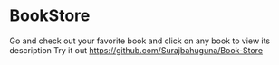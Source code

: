 # BookStore
Go and check out your favorite book and click on any book to view its description
Try it out 
https://github.com/Surajbahuguna/Book-Store
